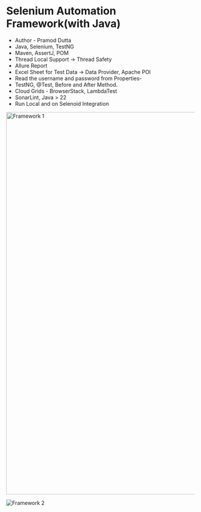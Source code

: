 # Selenium Automation Framework(with Java)

- Author - Pramod Dutta
- Java, Selenium, TestNG
- Maven, AssertJ, POM
- Thread Local Support → Thread Safety
- Allure Report
- Excel Sheet for Test Data → Data Provider, Apache POI
- Read the username and password from Properties-
- TestNG, @Test, Before and After Method.
- Cloud Grids - BrowserStack, LambdaTest
- SonarLint, Java > 22
- Run Local and on Selenoid Integration


<img width="1024" alt="Framework 1" src="https://github.com/user-attachments/assets/41bc1bb7-d128-495e-8621-51e685994a76" />


![Framework 2](https://github.com/user-attachments/assets/e5e79c99-e4dd-4121-b3e9-4000498f84c8)
